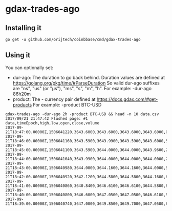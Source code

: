 # gdax-trades-ago

## Installing it
```shell
go get -u github.com/orijtech/coinbbase/cmd/gdax-trades-ago
```

## Using it
You can optionally set:
* dur-ago: The duration to go back behind. Duration values are defined at https://golang.org/pkg/time/#ParseDuration
So valid dur-ago suffixes are "ns", "us" (or "µs"), "ms", "s", "m", "h".
For example: -dur-ago 86h20m
* product: The <from>-<to> currency pair defined at https://docs.gdax.com/#get-products
For example: -product BTC-USD

```shell
gdax-trades-ago -dur-ago 2h -product BTC-USD && head -n 10 data.csv 
2017/09/21 21:47:42 Flushed page: #1
data,timeEpoch,high,low,open,close,volume
2017-09-21T18:47:00.00000Z,1506041220,3643.6000,3643.6000,3643.6000,3643.6000,0.9226
2017-09-21T18:46:00.00000Z,1506041160,3643.5900,3643.9900,3643.5900,3643.6000,5.9599
2017-09-21T18:45:00.00000Z,1506041100,3643.5900,3644.0000,3644.0000,3643.9600,2.5004
2017-09-21T18:44:00.00000Z,1506041040,3643.9900,3644.0000,3644.0000,3644.0000,2.1227
2017-09-21T18:43:00.00000Z,1506040980,3644.0000,3644.1600,3644.1600,3644.0000,5.6206
2017-09-21T18:42:00.00000Z,1506040920,3642.1200,3644.5800,3644.5800,3644.1600,6.1915
2017-09-21T18:41:00.00000Z,1506040860,3640.8400,3646.6100,3646.6100,3644.5800,8.6110
2017-09-21T18:40:00.00000Z,1506040800,3646.6000,3647.0500,3647.0500,3646.6100,5.5431
2017-09-21T18:39:00.00000Z,1506040740,3647.0000,3649.8500,3649.7000,3647.0500,6.2359
```
